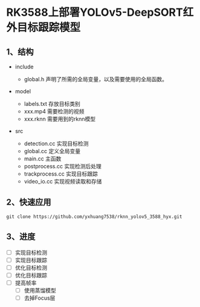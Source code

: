 # RK3588上部署YOLOv5-DeepSORT红外目标跟踪模型

## 1、结构
- include
    - global.h
    声明了所需的全局变量，以及需要使用的全局函数。

- model
    - labels.txt 存放目标类别
    - xxx.mp4 需要检测的视频
    - xxx.rknn 需要用到的rknn模型

- src 
    - detection.cc 实现目标检测
    - global.cc 定义全局变量
    - main.cc 主函数
    - postprocess.cc 实现检测后处理
    - trackprocess.cc 实现目标跟踪
    - video_io.cc 实现视频读取和存储

## 2、快速应用


```
git clone https://github.com/yxhuang7538/rknn_yolov5_3588_hyx.git

```

## 3、进度
- [ ] 实现目标检测
- [ ] 实现目标跟踪
- [ ] 优化目标检测
- [ ] 优化目标跟踪
- [ ] 提高帧率
    - [ ] 使用蒸馏模型
    - [ ] 去掉Focus层
